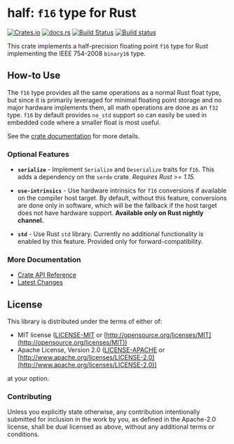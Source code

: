 # half: `f16` type for Rust
[![Crates.io](https://img.shields.io/crates/v/half.svg)](https://crates.io/crates/half/) [![docs.rs](https://docs.rs/half/badge.svg)](https://docs.rs/half/) [![Build Status](https://travis-ci.org/starkat99/half-rs.svg?branch=master)](https://travis-ci.org/starkat99/half-rs) [![Build status](https://ci.appveyor.com/api/projects/status/bi18aypi3h5r88gs?svg=true)](https://ci.appveyor.com/project/starkat99/half-rs)

This crate implements a half-precision floating point `f16` type for Rust implementing the IEEE 754-2008 `binary16` type.

## How-to Use

The `f16` type provides all the same operations as a normal Rust float type, but since it is primarily leveraged for
minimal floating point storage and no major hardware implements them, all math operations are done as an `f32` type.
`f16` by default provides `no_std` support so can easily be used in embedded code where a smaller float is most useful.

See the [crate documentation](https://docs.rs/half/) for more details.

### Optional Features

- **`serialize`** - Implement `Serialize` and `Deserialize` traits for `f16`. This adds a dependency on the `serde`
crate. *Requires Rust >= 1.15.*

- **`use-intrinsics`** - Use hardware intrinsics for `f16` conversions if available on the compiler host target. By
default, without this feature, conversions are done only in software, which will be the fallback if the host target does
not have hardware support. **Available only on Rust nightly channel.**

- **`std`** - Use Rust `std` library. Currently no additional functionality is enabled by this feature. Provided only
for forward-compatibility.

### More Documentation

- [Crate API Reference](https://docs.rs/half/)
- [Latest Changes](CHANGELOG.md)

## License

This library is distributed under the terms of either of:

* MIT license ([LICENSE-MIT](LICENSE-MIT) or
[http://opensource.org/licenses/MIT](http://opensource.org/licenses/MIT))
* Apache License, Version 2.0 ([LICENSE-APACHE](LICENSE-APACHE) or
[http://www.apache.org/licenses/LICENSE-2.0](http://www.apache.org/licenses/LICENSE-2.0))

at your option.

### Contributing

Unless you explicitly state otherwise, any contribution intentionally submitted for inclusion in the
work by you, as defined in the Apache-2.0 license, shall be dual licensed as above, without any
additional terms or conditions.